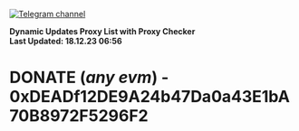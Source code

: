 [![Telegram channel](https://img.shields.io/endpoint?url=https://runkit.io/damiankrawczyk/telegram-badge/branches/master?url=https://t.me/n4z4v0d)](https://t.me/n4z4v0d) 

**Dynamic Updates Proxy List with Proxy Checker**  
**Last Updated: 18.12.23 06:56**

# DONATE (_any evm_) - 0xDEADf12DE9A24b47Da0a43E1bA70B8972F5296F2
